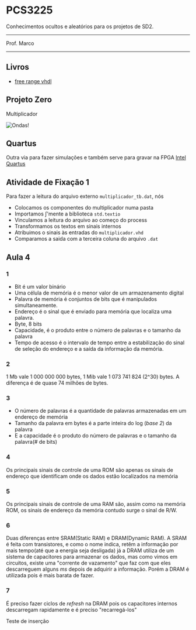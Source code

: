 # PCS3225

Conhecimentos ocultos e aleatórios para os projetos de SD2.

---

Prof. Marco

---

## Livros
-   [free range vhdl](https://github.com/fabriziotappero/Free-Range-VHDL-book)

## Projeto Zero

Multiplicador

![Ondas!](MultiplicadorBinário/Ondas.png)

## Quartus
Outra via para fazer simulações e também serve para gravar na FPGA
[Intel Quartus](https://www.intel.com/content/www/us/en/products/details/fpga/development-tools/quartus-prime.html)

## Atividade de Fixação 1

Para fazer a leitura do arquivo externo `multiplicador_tb.dat`, nós

- Colocamos os componentes do multiplicador numa pasta
- Importamos ∫'mente a biblioteca `std.textio`
- Vinculamos a leitura do arquivo ao começo do process
- Transformamos os textos em sinais internos
- Atribuimos o sinais às entradas do `multiplicador.vhd`
- Comparamos a saida com a terceira coluna do arquivo `.dat`


## Aula 4

### 1

- Bit é um valor binário
- Uma célula de memória é o menor valor de um armazenamento digital
- Palavra de memória é conjuntos de bits que é manipulados simultaneamente.
- Endereço é o sinal que é enviado para memória que localiza uma palavra.
- Byte, 8 bits
- Capacidade, é o produto entre o número de palavras e o tamanho da palavra
- Tempo de acesso é o intervalo de tempo entre a estabilização do sinal de seleção do endereço e a saída da informação da memória.

### 2

1 Mb vale 1 000 000 000 bytes, 1 Mib vale 1 073 741 824 (2^30) bytes.
A diferença é de quase 74 milhões de bytes.

### 3
- O número de palavras é a quantidade de palavras armazenadas em um endereço de memória
- Tamanho da palavra em bytes é a parte inteira do log (_base 2_) da palavra
- E a capacidade é o produto do número de palavras e o tamanho da palavra(# de bits)

### 4
Os principais sinais de controle de uma ROM são apenas os sinais de endereço que identificam onde os dados estão localizados na memória

### 5
Os principais sinais de controle de uma RAM são, assim como na memória ROM, os sinais de endereço da memória contudo surge o sinal de R/W.

### 6 
Duas diferenças entre SRAM(Static RAM) e DRAM(Dynamic RAM).
A SRAM é feita com transistores, e como o nome indica, retêm a informação por mais tempo(até que a energia seja desligada) já a DRAM utiliza de um sistema de capacitores para armazenar os dados, mas como vimos em circuitos, existe uma "corrente de vazamento" que faz com que eles descarreguem alguns _ms_ depois de adquirir a informação. 
Porém a DRAM é utilizada pois é mais barata de fazer.


### 7 
É preciso fazer ciclos de _refresh_ na DRAM pois os capacitores internos descarregam rapidamente e é preciso "recarregá-los"

Teste de inserção
